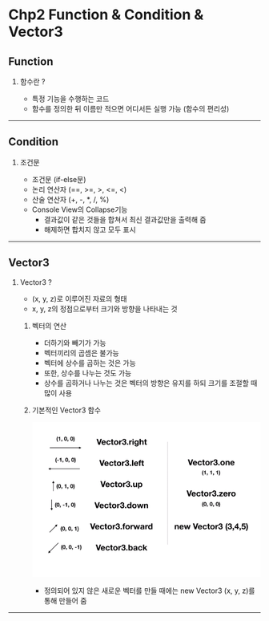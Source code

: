 ﻿# Chp2 Function & Condition & Vector3

## Function

1. 함수란 ?
		
	* 특정 기능을 수행하는 코드 
	* 함수를 정의한 뒤 이름만 적으면 어디서든 실행 가능 (함수의 편리성)
	
<hr/>

## Condition

1. 조건문

	* 조건문 (if-else문)
	* 논리 연산자 (==, >=, >, <=, <)
	* 산술 연산자 (+, -, *, /, %)	
	* Console View의 Collapse기능 
		* 결과값이 같은 것들을 합쳐서 최신 결과값만을 출력해 줌
		* 해제하면 합치지 않고 모두 표시
	
<hr/>

## Vector3

1. Vector3 ?

	* (x, y, z)로 이루어진 자료의 형태
	* x, y, z의 정점으로부터 크기와 방향을 나타내는 것

	1. 벡터의 연산 
		* 더하기와 빼기가 가능  
		* 벡터끼리의 곱셈은 불가능
		* 벡터에 상수를 곱하는 것은 가능 
		* 또한, 상수를 나누는 것도 가능
		* 상수를 곱하거나 나누는 것은 벡터의 방향은 유지를 하되 크기를 조절할 때 많이 사용



	2. 기본적인 Vector3 함수

		![Vector3](images/Vector3.png)
		* 정의되어 있지 않은 새로운 벡터를 만들 때에는 new Vector3 (x, y, z)를 통해 만들어 줌

<hr/>
